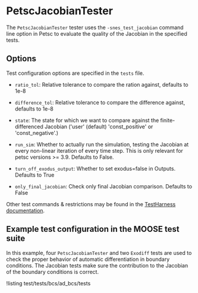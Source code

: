 # PetscJacobianTester

The `PetscJacobianTester` tester uses the `-snes_test_jacobian` command line option
in Petsc to evaluate the quality of the Jacobian in the specified tests.

## Options

Test configuration options are specified in the `tests` file.

- `ratio_tol`: Relative tolerance to compare the ration against, defaults to 1e-8

- `difference_tol`: Relative tolerance to compare the difference against, defaults to 1e-8

- `state`: The state for which we want to compare against the
         finite-differenced Jacobian ('user' (default) 'const_positive' or
         'const_negative'.)

- `run_sim`: Whether to actually run the simulation, testing the Jacobian
          at every non-linear iteration of every time step. This is only
          relevant for petsc versions >= 3.9. Defaults to False.

- `turn_off_exodus_output`: Whether to set exodus=false in Outputs. Defaults to True

- `only_final_jacobian`: Check only final Jacobian comparison. Defaults to False


Other test commands & restrictions may be found in the [TestHarness documentation](TestHarness.md).

## Example test configuration in the MOOSE test suite

In this example, four `PetscJacobianTester` and two `Exodiff` tests are used to check the proper
behavior of automatic differentiation in boundary conditions. The Jacobian tests make
sure the contribution to the Jacobian of the boundary conditions is correct.

!listing test/tests/bcs/ad_bcs/tests
